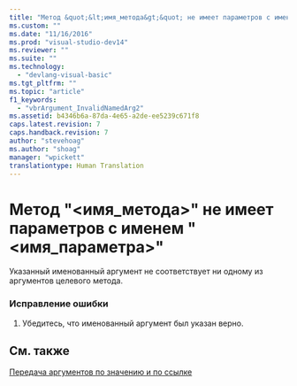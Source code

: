```yaml
---
title: "Метод &quot;&lt;имя_метода&gt;&quot; не имеет параметров с именем &quot;&lt;имя_параметра&gt;&quot; | Microsoft Docs"
ms.custom: ""
ms.date: "11/16/2016"
ms.prod: "visual-studio-dev14"
ms.reviewer: ""
ms.suite: ""
ms.technology: 
  - "devlang-visual-basic"
ms.tgt_pltfrm: ""
ms.topic: "article"
f1_keywords: 
  - "vbrArgument_InvalidNamedArg2"
ms.assetid: b4346b6a-87da-4e65-a2de-ee5239c671f8
caps.latest.revision: 7
caps.handback.revision: 7
author: "stevehoag"
ms.author: "shoag"
manager: "wpickett"
translationtype: Human Translation
---
```

# Метод &quot;&lt;имя_метода&gt;&quot; не имеет параметров с именем &quot;&lt;имя_параметра&gt;&quot;
Указанный именованный аргумент не соответствует ни одному из аргументов целевого метода.  
  
### Исправление ошибки  
  
1.  Убедитесь, что именованный аргумент был указан верно.  
  
## См. также  
 [Передача аргументов по значению и по ссылке](../../visual-basic/programming-guide/language-features/procedures/passing-arguments-by-value-and-by-reference.md)